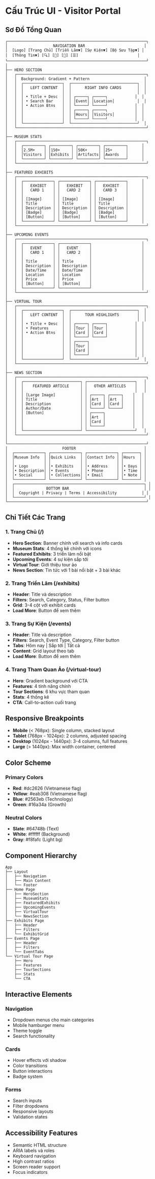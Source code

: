 # Cấu Trúc UI - Visitor Portal

## Sơ Đồ Tổng Quan

```
┌─────────────────────────────────────────────────────────────┐
│                    NAVIGATION BAR                          │
│  [Logo] [Trang Chủ] [Triển Lãm▼] [Sự Kiện▼] [Bộ Sưu Tập▼] │
│  [Thông Tin▼] [🔍] [🌙] [👤] [☰]                          │
└─────────────────────────────────────────────────────────────┘
│
├── HERO SECTION
│   ┌─────────────────────────────────────────────────────────┐
│   │  Background: Gradient + Pattern                        │
│   │  ┌─────────────────┐  ┌─────────────────────────────┐  │
│   │  │   LEFT CONTENT  │  │      RIGHT INFO CARDS       │  │
│   │  │                 │  │                             │  │
│   │  │ • Title + Desc  │  │ ┌─────┐ ┌─────┐            │  │
│   │  │ • Search Bar    │  │ │Event│ │Location│          │  │
│   │  │ • Action Btns   │  │ └─────┘ └─────┘            │  │
│   │  │                 │  │ ┌─────┐ ┌─────┐            │  │
│   │  │                 │  │ │Hours│ │Visitors│         │  │
│   │  │                 │  │ └─────┘ └─────┘            │  │
│   │  └─────────────────┘  └─────────────────────────────┘  │
│   └─────────────────────────────────────────────────────────┘
│
├── MUSEUM STATS
│   ┌─────────────────────────────────────────────────────────┐
│   │  ┌─────────┐ ┌─────────┐ ┌─────────┐ ┌─────────┐      │
│   │  │2.5M+    │ │150+     │ │50K+     │ │25+      │      │
│   │  │Visitors │ │Exhibits │ │Artifacts│ │Awards   │      │
│   │  └─────────┘ └─────────┘ └─────────┘ └─────────┘      │
│   └─────────────────────────────────────────────────────────┘
│
├── FEATURED EXHIBITS
│   ┌─────────────────────────────────────────────────────────┐
│   │  ┌─────────────┐ ┌─────────────┐ ┌─────────────┐      │
│   │  │   EXHIBIT   │ │   EXHIBIT   │ │   EXHIBIT   │      │
│   │  │   CARD 1    │ │   CARD 2    │ │   CARD 3    │      │
│   │  │             │ │             │ │             │      │
│   │  │ [Image]     │ │ [Image]     │ │ [Image]     │      │
│   │  │ Title       │ │ Title       │ │ Title       │      │
│   │  │ Description │ │ Description │ │ Description │      │
│   │  │ [Badge]     │ │ [Badge]     │ │ [Badge]     │      │
│   │  │ [Button]    │ │ [Button]    │ │ [Button]    │      │
│   │  └─────────────┘ └─────────────┘ └─────────────┘      │
│   └─────────────────────────────────────────────────────────┘
│
├── UPCOMING EVENTS
│   ┌─────────────────────────────────────────────────────────┐
│   │  ┌─────────────┐ ┌─────────────┐                      │
│   │  │   EVENT     │ │   EVENT     │                      │
│   │  │   CARD 1    │ │   CARD 2    │                      │
│   │  │             │ │             │                      │
│   │  │ Title       │ │ Title       │                      │
│   │  │ Description │ │ Description │                      │
│   │  │ Date/Time   │ │ Date/Time   │                      │
│   │  │ Location    │ │ Location    │                      │
│   │  │ Price       │ │ Price       │                      │
│   │  │ [Button]    │ │ [Button]    │                      │
│   │  └─────────────┘ └─────────────┘                      │
│   └─────────────────────────────────────────────────────────┘
│
├── VIRTUAL TOUR
│   ┌─────────────────────────────────────────────────────────┐
│   │  ┌─────────────────┐  ┌─────────────────────────────┐  │
│   │  │   LEFT CONTENT  │  │      TOUR HIGHLIGHTS        │  │
│   │  │                 │  │                             │  │
│   │  │ • Title + Desc  │  │ ┌─────┐ ┌─────┐            │  │
│   │  │ • Features      │  │ │Tour │ │Tour │            │  │
│   │  │ • Action Btns   │  │ │Card │ │Card │            │  │
│   │  │                 │  │ └─────┘ └─────┘            │  │
│   │  │                 │  │ ┌─────┐                    │  │
│   │  │                 │  │ │Tour │                    │  │
│   │  │                 │  │ │Card │                    │  │
│   │  │                 │  │ └─────┘                    │  │
│   │  └─────────────────┘  └─────────────────────────────┘  │
│   └─────────────────────────────────────────────────────────┘
│
├── NEWS SECTION
│   ┌─────────────────────────────────────────────────────────┐
│   │  ┌─────────────────────────┐ ┌─────────────────────┐   │
│   │  │    FEATURED ARTICLE     │ │   OTHER ARTICLES    │   │
│   │  │                         │ │                     │   │
│   │  │ [Large Image]           │ │ ┌─────┐ ┌─────┐    │   │
│   │  │ Title                   │ │ │Art  │ │Art  │    │   │
│   │  │ Description             │ │ │Card │ │Card │    │   │
│   │  │ Author/Date             │ │ └─────┘ └─────┘    │   │
│   │  │ [Button]                │ │ ┌─────┐            │   │
│   │  │                         │ │ │Art  │            │   │
│   │  │                         │ │ │Card │            │   │
│   │  │                         │ │ └─────┘            │   │
│   │  └─────────────────────────┘ └─────────────────────┘   │
│   └─────────────────────────────────────────────────────────┘
│
└─────────────────────────────────────────────────────────────┘
│                        FOOTER                              │
│  ┌─────────────┐ ┌─────────────┐ ┌─────────────┐ ┌───────┐ │
│  │Museum Info  │ │Quick Links  │ │Contact Info │ │Hours  │ │
│  │             │ │             │ │             │ │       │ │
│  │• Logo       │ │• Exhibits   │ │• Address    │ │• Days │ │
│  │• Description│ │• Events     │ │• Phone      │ │• Time │ │
│  │• Social     │ │• Collections│ │• Email      │ │• Note │ │
│  └─────────────┘ └─────────────┘ └─────────────┘ └───────┘ │
│  ┌─────────────────────────────────────────────────────────┐ │
│  │              BOTTOM BAR                                 │ │
│  │  Copyright | Privacy | Terms | Accessibility           │ │
│  └─────────────────────────────────────────────────────────┘ │
└─────────────────────────────────────────────────────────────┘
```

## Chi Tiết Các Trang

### 1. Trang Chủ (/)

- **Hero Section**: Banner chính với search và info cards
- **Museum Stats**: 4 thống kê chính với icons
- **Featured Exhibits**: 3 triển lãm nổi bật
- **Upcoming Events**: 4 sự kiện sắp tới
- **Virtual Tour**: Giới thiệu tour ảo
- **News Section**: Tin tức với 1 bài nổi bật + 3 bài khác

### 2. Trang Triển Lãm (/exhibits)

- **Header**: Title và description
- **Filters**: Search, Category, Status, Filter button
- **Grid**: 3-4 cột với exhibit cards
- **Load More**: Button để xem thêm

### 3. Trang Sự Kiện (/events)

- **Header**: Title và description
- **Filters**: Search, Event Type, Category, Filter button
- **Tabs**: Hôm nay | Sắp tới | Tất cả
- **Content**: Grid layout theo tab
- **Load More**: Button để xem thêm

### 4. Trang Tham Quan Ảo (/virtual-tour)

- **Hero**: Gradient background với CTA
- **Features**: 4 tính năng chính
- **Tour Sections**: 6 khu vực tham quan
- **Stats**: 4 thống kê
- **CTA**: Call-to-action cuối trang

## Responsive Breakpoints

- **Mobile** (< 768px): Single column, stacked layout
- **Tablet** (768px - 1024px): 2 columns, adjusted spacing
- **Desktop** (1024px - 1440px): 3-4 columns, full features
- **Large** (> 1440px): Max width container, centered

## Color Scheme

### Primary Colors

- **Red**: #dc2626 (Vietnamese flag)
- **Yellow**: #eab308 (Vietnamese flag)
- **Blue**: #2563eb (Technology)
- **Green**: #16a34a (Growth)

### Neutral Colors

- **Slate**: #64748b (Text)
- **White**: #ffffff (Background)
- **Gray**: #f8fafc (Light bg)

## Component Hierarchy

```
App
├── Layout
│   ├── Navigation
│   ├── Main Content
│   └── Footer
├── Home Page
│   ├── HeroSection
│   ├── MuseumStats
│   ├── FeaturedExhibits
│   ├── UpcomingEvents
│   ├── VirtualTour
│   └── NewsSection
├── Exhibits Page
│   ├── Header
│   ├── Filters
│   └── ExhibitGrid
├── Events Page
│   ├── Header
│   ├── Filters
│   └── EventTabs
└── Virtual Tour Page
    ├── Hero
    ├── Features
    ├── TourSections
    ├── Stats
    └── CTA
```

## Interactive Elements

### Navigation

- Dropdown menus cho main categories
- Mobile hamburger menu
- Theme toggle
- Search functionality

### Cards

- Hover effects với shadow
- Color transitions
- Button interactions
- Badge system

### Forms

- Search inputs
- Filter dropdowns
- Responsive layouts
- Validation states

## Accessibility Features

- Semantic HTML structure
- ARIA labels và roles
- Keyboard navigation
- High contrast ratios
- Screen reader support
- Focus indicators

